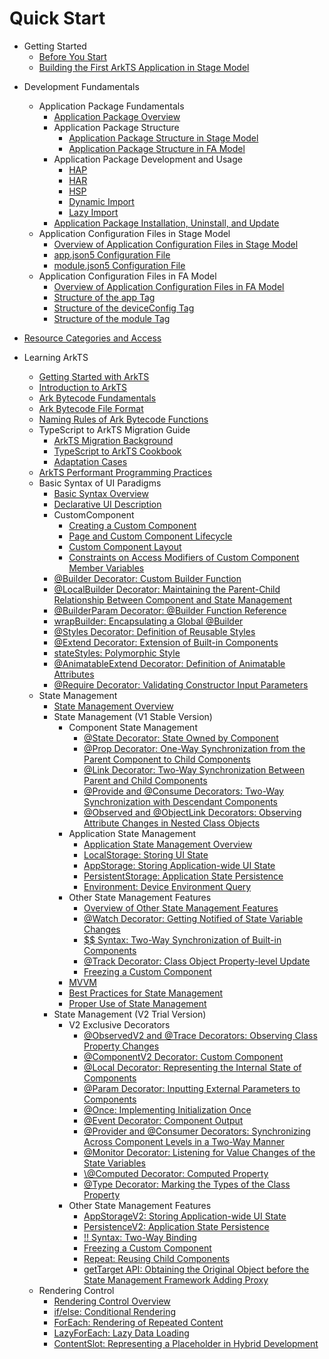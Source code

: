 # Quick Start
<!--Del-->
- Getting Started
  - [Before You Start](start-overview.md)
  - [Building the First ArkTS Application in Stage Model](start-with-ets-stage.md)
<!--DelEnd-->
- Development Fundamentals
  - Application Package Fundamentals
    - [Application Package Overview](application-package-overview.md)
    - Application Package Structure
      - [Application Package Structure in Stage Model](application-package-structure-stage.md)
      - [Application Package Structure in FA Model](application-package-structure-fa.md)
    - Application Package Development and Usage
      - [HAP](hap-package.md)
      - [HAR](har-package.md)
      - [HSP](in-app-hsp.md)
      - [Dynamic Import](arkts-dynamic-import.md)
      - [Lazy Import](arkts-lazy-import.md)
    - [Application Package Installation, Uninstall, and Update](application-package-install-uninstall.md)
  - Application Configuration Files in Stage Model
    - [Overview of Application Configuration Files in Stage Model](application-configuration-file-overview-stage.md)
    - [app.json5 Configuration File](app-configuration-file.md)
    - [module.json5 Configuration File](module-configuration-file.md)
  - Application Configuration Files in FA Model
    - [Overview of Application Configuration Files in FA Model](application-configuration-file-overview-fa.md)
    - [Structure of the app Tag](app-structure.md)
    - [Structure of the deviceConfig Tag](deviceconfig-structure.md)
    - [Structure of the module Tag](module-structure.md)

- [Resource Categories and Access](resource-categories-and-access.md)

- Learning ArkTS
  - [Getting Started with ArkTS](arkts-get-started.md)
  - [Introduction to ArkTS](introduction-to-arkts.md)
  - [Ark Bytecode Fundamentals](arkts-bytecode-fundamentals.md)
  - [Ark Bytecode File Format](arkts-bytecode-file-format.md)
  - [Naming Rules of Ark Bytecode Functions](arkts-bytecode-function-name.md)
  - TypeScript to ArkTS Migration Guide
    - [ArkTS Migration Background](arkts-migration-background.md)
    - [TypeScript to ArkTS Cookbook](typescript-to-arkts-migration-guide.md)
    - [Adaptation Cases](arkts-more-cases.md)
  - [ArkTS Performant Programming Practices](arkts-high-performance-programming.md)
  - Basic Syntax of UI Paradigms
    - [Basic Syntax Overview](arkts-basic-syntax-overview.md)
    - [Declarative UI Description](arkts-declarative-ui-description.md)
    - CustomComponent
      - [Creating a Custom Component](arkts-create-custom-components.md)
      - [Page and Custom Component Lifecycle](arkts-page-custom-components-lifecycle.md)
      - [Custom Component Layout](arkts-page-custom-components-layout.md)
      - [Constraints on Access Modifiers of Custom Component Member Variables](arkts-custom-components-access-restrictions.md)
    - [\@Builder Decorator: Custom Builder Function](arkts-builder.md)
    - [\@LocalBuilder Decorator: Maintaining the Parent-Child Relationship Between Component and State Management](arkts-localBuilder.md)
    - [\@BuilderParam Decorator: @Builder Function Reference](arkts-builderparam.md)
    - [wrapBuilder: Encapsulating a Global @Builder](arkts-wrapBuilder.md)
    - [\@Styles Decorator: Definition of Reusable Styles](arkts-style.md)
    - [\@Extend Decorator: Extension of Built-in Components](arkts-extend.md)
    - [stateStyles: Polymorphic Style](arkts-statestyles.md)
    - [\@AnimatableExtend Decorator: Definition of Animatable Attributes](arkts-animatable-extend.md)
    - [\@Require Decorator: Validating Constructor Input Parameters](arkts-require.md)
  - State Management
    - [State Management Overview](arkts-state-management-overview.md)
    - State Management (V1 Stable Version)
      - Component State Management
        - [\@State Decorator: State Owned by Component](arkts-state.md)
        - [\@Prop Decorator: One-Way Synchronization from the Parent Component to Child Components](arkts-prop.md)
        - [\@Link Decorator: Two-Way Synchronization Between Parent and Child Components](arkts-link.md)
        - [\@Provide and \@Consume Decorators: Two-Way Synchronization with Descendant Components](arkts-provide-and-consume.md)
        - [\@Observed and \@ObjectLink Decorators: Observing Attribute Changes in Nested Class Objects](arkts-observed-and-objectlink.md)
      - Application State Management
        - [Application State Management Overview](arkts-application-state-management-overview.md)
        - [LocalStorage: Storing UI State](arkts-localstorage.md)
        - [AppStorage: Storing Application-wide UI State](arkts-appstorage.md)
        - [PersistentStorage: Application State Persistence](arkts-persiststorage.md)
        - [Environment: Device Environment Query](arkts-environment.md)
      - Other State Management Features
        - [Overview of Other State Management Features](arkts-other-state-mgmt-functions-overview.md)
        - [\@Watch Decorator: Getting Notified of State Variable Changes](arkts-watch.md)
        - [$$ Syntax: Two-Way Synchronization of Built-in Components](arkts-two-way-sync.md)
        - [\@Track Decorator: Class Object Property-level Update](arkts-track.md)
        - [Freezing a Custom Component](arkts-custom-components-freeze.md)
      - [MVVM](arkts-mvvm.md)
      - [Best Practices for State Management](arkts-state-management-best-practices.md)
      - [Proper Use of State Management](properly-use-state-management-to-develope.md)
    - State Management (V2 Trial Version)
      - V2 Exclusive Decorators
        - [\@ObservedV2 and \@Trace Decorators: Observing Class Property Changes](arkts-new-observedV2-and-trace.md)
        - [\@ComponentV2 Decorator: Custom Component](arkts-new-componentV2.md)
        - [\@Local Decorator: Representing the Internal State of Components](arkts-new-local.md)
        - [\@Param Decorator: Inputting External Parameters to Components](arkts-new-param.md)
        - [\@Once: Implementing Initialization Once](arkts-new-once.md)
        - [\@Event Decorator: Component Output](arkts-new-event.md)
        - [\@Provider and \@Consumer Decorators: Synchronizing Across Component Levels in a Two-Way Manner](arkts-new-Provider-and-Consumer.md)
        - [\@Monitor Decorator: Listening for Value Changes of the State Variables](arkts-new-monitor.md)
        - [\\@Computed Decorator: Computed Property](arkts-new-Computed.md)
        - [\@Type Decorator: Marking the Types of the Class Property](arkts-new-type.md)
      - Other State Management Features
        - [AppStorageV2: Storing Application-wide UI State](arkts-new-appstoragev2.md)
        - [PersistenceV2: Application State Persistence](arkts-new-persistencev2.md)
        - [!! Syntax: Two-Way Binding](arkts-new-binding.md)
        - [Freezing a Custom Component](arkts-custom-components-freezeV2.md)
        - [Repeat: Reusing Child Components](arkts-new-rendering-control-repeat.md)
        - [getTarget API: Obtaining the Original Object before the State Management Framework Adding Proxy](arkts-new-getTarget.md)
  - Rendering Control
      - [Rendering Control Overview](arkts-rendering-control-overview.md)
      - [if/else: Conditional Rendering](arkts-rendering-control-ifelse.md)
      - [ForEach: Rendering of Repeated Content](arkts-rendering-control-foreach.md)
      - [LazyForEach: Lazy Data Loading](arkts-rendering-control-lazyforeach.md)
      - [ContentSlot: Representing a Placeholder in Hybrid Development](arkts-rendering-control-contentslot.md)
<!--no_check-->